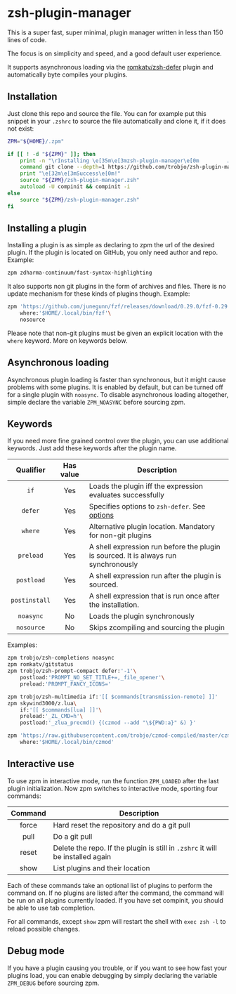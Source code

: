 # zsh-plugin-manager

This is a super fast, super minimal, plugin manager written in less than 150 lines of code.

The focus is on simplicity and speed, and a good default user experience.

It supports asynchronous loading via the [romkatv/zsh-defer](https://github.com/romkatv/zsh-defer) plugin and automatically byte compiles your plugins.

## Installation
Just clone this repo and source the file. You can for example put this snippet in your `.zshrc` to source the file automatically and clone it, if it does not exist:

```zsh
ZPM="${HOME}/.zpm"

if [[ ! -d "${ZPM}" ]]; then
    print -n "\rInstalling \e[35m\e[3mzsh-plugin-manager\e[0m         … "
    command git clone --depth=1 https://github.com/trobjo/zsh-plugin-manager "${ZPM}" 2> /dev/null &&\
    print "\e[32m\e[3mSuccess\e[0m!"
    source "${ZPM}/zsh-plugin-manager.zsh"
    autoload -U compinit && compinit -i
else
    source "${ZPM}/zsh-plugin-manager.zsh"
fi

```

## Installing a plugin
Installing a plugin is as simple as declaring to zpm the url of the desired plugin. If the plugin is located on GitHub, you only need author and repo. Example:
```zsh
zpm zdharma-continuum/fast-syntax-highlighting
```
It also supports non git plugins in the form of archives and files. There is no update mechanism for these kinds of plugins though. Example:
```zsh
zpm 'https://github.com/junegunn/fzf/releases/download/0.29.0/fzf-0.29.0-linux_amd64.tar.gz'\
    where:'$HOME/.local/bin/fzf'\
    nosource
```
Please note that non-git plugins must be given an explicit location with the `where` keyword. More on keywords below.

## Asynchronous loading
Asynchronous plugin loading is faster than synchronous, but it might cause problems with some plugins. It is enabled by default, but can be turned off for a single plugin with `noasync`. To disable asynchronous loading altogether, simple declare the variable `ZPM_NOASYNC` before sourcing zpm.

## Keywords
If you need more fine grained control over the plugin, you can use additional keywords. Just add these keywords after the plugin name.

| Qualifier | Has value | Description |
|:-:|:-:|-|
|`if`|Yes|Loads the plugin iff the expression evaluates successfully|
|`defer`|Yes|Specifies options to `zsh-defer`. See [options](https://github.com/romkatv/zsh-defer/#usage)|
|`where`|Yes|Alternative plugin location. Mandatory for non-git plugins|
|`preload`|Yes|A shell expression run before the plugin is sourced. It is always run synchronously|
|`postload`|Yes|A shell expression run after the plugin is sourced. |
|`postinstall`|Yes|A shell expression that is run once after the installation.|
|`noasync`|No|Loads the plugin synchronously|
|`nosource`|No|Skips zcompiling and sourcing the plugin|

Examples:

```zsh
zpm trobjo/zsh-completions noasync
zpm romkatv/gitstatus
zpm trobjo/zsh-prompt-compact defer:'-1'\
    postload:'PROMPT_NO_SET_TITLE+=,_file_opener'\
    preload:'PROMPT_FANCY_ICONS='

zpm trobjo/zsh-multimedia if:'[[ $commands[transmission-remote] ]]'
zpm skywind3000/z.lua\
    if:'[[ $commands[lua] ]]'\
    preload:'_ZL_CMD=h'\
    postload:'_zlua_precmd() {(czmod --add "\${PWD:a}" &) }'

zpm 'https://raw.githubusercontent.com/trobjo/czmod-compiled/master/czmod' nosource\
    where:'$HOME/.local/bin/czmod'
```

## Interactive use
To use zpm in interactive mode, run the function `ZPM_LOADED` after the last plugin initialization. Now zpm switches to interactive mode, sporting four commands:

| Command | Description |
|:-:|-|
| force | Hard reset the repository and do a git pull |
| pull | Do a git pull |
| reset | Delete the repo. If the plugin is still in `.zshrc` it will be installed again |
| show | List plugins and their location |

Each of these commands take an optional list of plugins to perform the command on. If no plugins are listed after the command, the command will be run on all plugins currently loaded. If you have set compinit, you should be able to use tab completion.

For all commands, except `show` zpm will restart the shell with `exec zsh -l` to reload possible changes.

## Debug mode
If you have a plugin causing you trouble, or if you want to see how fast your plugins load, you can enable debugging by simply declaring the variable `ZPM_DEBUG` before sourcing zpm.
